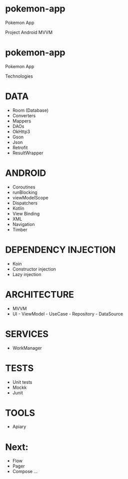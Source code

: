 # pokemon-app
Pokemon App

Project Android
MVVM

# pokemon-app
Pokemon App

Technologies
# DATA
- Room (Database)
- Converters
- Mappers
- DAOs
- OkHttp3
- Gson
- Json
- Retrofit
- ResultWrapper

# ANDROID
- Coroutines
- runBlocking
- viewModelScope
- Dispatchers
- Kotlin
- View Binding
- XML
- Navigation
- Timber

# DEPENDENCY INJECTION
- Koin
- Constructor injection
- Lazy injection

# ARCHITECTURE
- MVVM
- UI - ViewModel - UseCase - Repository - DataSource

# SERVICES
- WorkManager

# TESTS
- Unit tests
- Mockk
- Junit

# TOOLS
- Apiary

# Next:
- Flow
- Pager
- Compose
...

